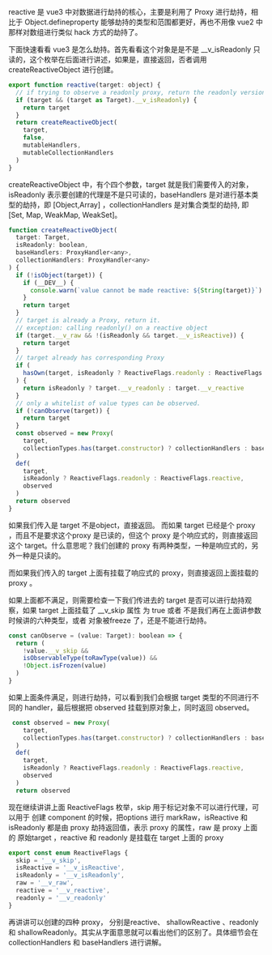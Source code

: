reactive 是 vue3 中对数据进行劫持的核心，主要是利用了 Proxy 进行劫持，相比于 Object.defineproperty 能够劫持的类型和范围都更好，再也不用像 vue2 中那样对数组进行类似 hack 方式的劫持了。

下面快速看看 vue3 是怎么劫持。首先看看这个对象是是不是 __v_isReadonly 只读的，这个枚举在后面进行讲述，如果是，直接返回，否者调用 createReactiveObject 进行创建。
``` js
export function reactive(target: object) {
  // if trying to observe a readonly proxy, return the readonly version.
  if (target && (target as Target).__v_isReadonly) {
    return target
  }
  return createReactiveObject(
    target,
    false,
    mutableHandlers,
    mutableCollectionHandlers
  )
}
```
createReactiveObject 中，有个四个参数，target 就是我们需要传入的对象，isReadonly 表示要创建的代理是不是只可读的，baseHandlers 是对进行基本类型的劫持，即 [Object,Array] ，collectionHandlers 是对集合类型的劫持,  即 [Set, Map, WeakMap, WeakSet]。
``` js
function createReactiveObject(
  target: Target,
  isReadonly: boolean,
  baseHandlers: ProxyHandler<any>,
  collectionHandlers: ProxyHandler<any>
) {
  if (!isObject(target)) {
    if (__DEV__) {
      console.warn(`value cannot be made reactive: ${String(target)}`)
    }
    return target
  }
  // target is already a Proxy, return it.
  // exception: calling readonly() on a reactive object
  if (target.__v_raw && !(isReadonly && target.__v_isReactive)) {
    return target
  }
  // target already has corresponding Proxy
  if (
    hasOwn(target, isReadonly ? ReactiveFlags.readonly : ReactiveFlags.reactive)
  ) {
    return isReadonly ? target.__v_readonly : target.__v_reactive
  }
  // only a whitelist of value types can be observed.
  if (!canObserve(target)) {
    return target
  }
  const observed = new Proxy(
    target,
    collectionTypes.has(target.constructor) ? collectionHandlers : baseHandlers
  )
  def(
    target,
    isReadonly ? ReactiveFlags.readonly : ReactiveFlags.reactive,
    observed
  )
  return observed
}
```
如果我们传入是 target 不是object，直接返回。 而如果 target 已经是个 proxy ，而且不是要求这个proxy 是已读的，但这个 proxy 是个响应式的，则直接返回这个 target。什么意思呢？我们创建的 proxy 有两种类型，一种是响应式的，另外一种是只读的。

而如果我们传入的 target 上面有挂载了响应式的 proxy，则直接返回上面挂载的 proxy 。

如果上面都不满足，则需要检查一下我们传进去的 target 是否可以进行劫持观察，如果 target 上面挂载了 __v_skip 属性 为 true 或者 不是我们再在上面讲参数时候讲的六种类型，或者 对象被freeze 了，还是不能进行劫持。
``` js
const canObserve = (value: Target): boolean => {
  return (
    !value.__v_skip &&
    isObservableType(toRawType(value)) &&
    !Object.isFrozen(value)
  )
}
```
如果上面条件满足，则进行劫持，可以看到我们会根据 target 类型的不同进行不同的 handler，最后根据把 observed  挂载到原对象上，同时返回 observed。
``` js
 const observed = new Proxy(
    target,
    collectionTypes.has(target.constructor) ? collectionHandlers : baseHandlers
  )
  def(
    target,
    isReadonly ? ReactiveFlags.readonly : ReactiveFlags.reactive,
    observed
  )
  return observed
```
现在继续讲讲上面 ReactiveFlags 枚举，skip 用于标记对象不可以进行代理，可以用于 创建 component 的时候，把options 进行 markRaw，isReactive 和 isReadonly 都是由 proxy 劫持返回值，表示 proxy 的属性，raw 是 proxy 上面的 原始target ，reactive 和 readonly 是挂载在 target 上面的 proxy
``` js
export const enum ReactiveFlags {
  skip = '__v_skip',
  isReactive = '__v_isReactive',
  isReadonly = '__v_isReadonly',
  raw = '__v_raw',
  reactive = '__v_reactive',
  readonly = '__v_readonly'
}
```

再讲讲可以创建的四种 proxy， 分别是reactive、 shallowReactive 、readonly 和 shallowReadonly。其实从字面意思就可以看出他们的区别了。具体细节会在 collectionHandlers 和 baseHandlers 进行讲解。